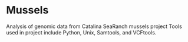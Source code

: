# Mussels
Analysis of genomic data from Catalina SeaRanch mussels project
Tools used in project include Python, Unix, Samtools, and VCFtools.
